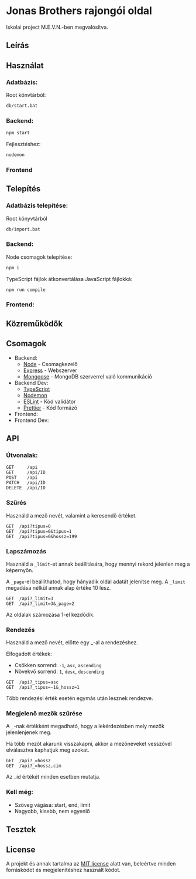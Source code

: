 # Jonas Brothers rajongói oldal

Iskolai project M.E.V.N.-ben megvalósítva.

## Leírás

## Használat

### Adatbázis:

Root könvtárból:

```bash
db/start.bat
```

### Backend:

```bash
npm start
```

Fejlesztéshez:

```bash
nodemon
```

### Frontend

## Telepítés

### Adatbázis telepítése:

Root könyvtárból

```bash
db/import.bat
```

### Backend:

Node csomagok telepítése:

```bash
npm i
```

TypeScript fájlok átkonvertálása JavaScript fájlokká:

```bash
npm run compile
```

### Frontend:

## Közreműködők

## Csomagok

- Backend:
  - [Node][node] - Csomagkezelő
  - [Express][express] - Webszerver
  - [Mongoose][mongoose] - MongoDB szerverrel való kommunikáció
- Backend Dev:
  - [TypeScript][ts]
  - [Nodemon][nodemon]
  - [ESLint][eslint] - Kód validátor
  - [Prettier][prettier] - Kód formázó
- Frontend:
- Frontend Dev:

## API

### Útvonalak:

```
GET     /api
GET     /api/ID
POST    /api
PATCH   /api/ID
DELETE  /api/ID
```

### Szűrés

Használd a mező nevét, valamint a keresendő értéket.

```
GET  /api?tipus=0
GET  /api?tipus=0&tipus=1
GET  /api?tipus=0&hossz=199
```

### Lapszámozás

Használd a `_limit`-et annak beállítására, hogy mennyi rekord jelenlen meg a képernyőn.

A `_page`-el beállíthatod, hogy hányadik oldal adatát jelenítse meg. A `_limit` megadása nélkül annak alap értéke 10 lesz.

```
GET  /api?_limit=3
GET  /api?_limit=3&_page=2
```

Az oldalak számozása 1-el kezdődik.

### Rendezés

Használd a mező nevét, előtte egy \_-al a rendezéshez.

Elfogadott értékek:

- Csökken sorrend: `-1`, `asc`, `ascending`
- Növekvő sorrend: `1`, `desc`, `descending`

```
GET  /api?_tipus=asc
GET  /api?_tipus=-1&_hossz=1
```

Több rendezési érték esetén egymás után lesznek rendezve.

### Megjelenő mezők szűrése

A `_`-nak értékként megadható, hogy a lekérdezésben mely mezők jelenlenjenek meg.

Ha több mezőt akarunk visszakapni, akkor a mezőneveket vesszővel elválasztva kaphatjuk meg azokat.

```
GET  /api?_=hossz
GET  /api?_=hossz,cim
```

Az _id értékét minden esetben mutatja.

### Kell még:

- Szöveg vágása: start, end, limit
- Nagyobb, kisebb, nem egyenlő

## Tesztek

## License

A projekt és annak tartalma az [MIT license][license] alatt van, beleértve minden forráskódot és megjelenítéshez használt kódot.

<!-- Dependecies -->

[express]: https://expressjs.com/
[mongoose]: https://mongoosejs.com/
[node]: https://nodejs.org/en/about/
[ts]: https://www.typescriptlang.org/
[nodemon]: https://nodemon.io/
[eslint]: https://eslint.org/
[prettier]: https://prettier.io/

<!-- Licensz -->

[license]: https://github.com/csiszaralex/rajongoiOldal/blob/master/LICENSE.md
